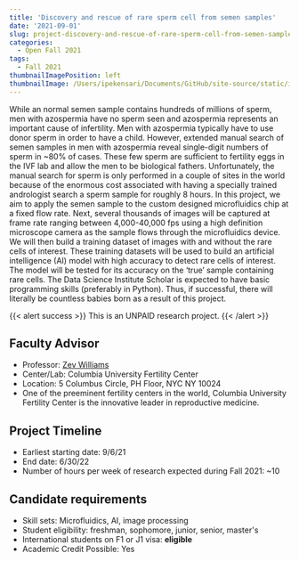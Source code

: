 ```yaml
---
title: 'Discovery and rescue of rare sperm cell from semen samples'
date: '2021-09-01'
slug: project-discovery-and-rescue-of-rare-sperm-cell-from-semen-samples
categories:
  - Open Fall 2021
tags:
  - Fall 2021
thumbnailImagePosition: left
thumbnailImage: /Users/ipekensari/Documents/GitHub/site-source/static/img/construction.png
---
```

While an normal semen sample contains hundreds of millions of sperm, men with azospermia have no sperm seen and azospermia represents an important cause of infertility. Men with azospermia typically have to use donor sperm in order to have a child.  However, extended manual search of semen samples in men with azospermia reveal single-digit numbers of sperm in ~80% of cases. These few sperm are sufficient to fertility eggs in the IVF lab and allow the men to be biological fathers.  Unfortunately, the manual search for sperm is only performed in a couple of sites in the world because of the enormous cost associated with having a specially trained andrologist search a sperm sample for roughly 8 hours. In this project, we aim to apply the semen sample to the custom designed microfluidics chip at a fixed flow rate. Next, several thousands of images will be captured at frame rate ranging between 4,000-40,000 fps using a high definition microscope camera as the sample flows through the microfluidics device. We will then build a training dataset of images with and without the rare cells of interest. These training datasets will be used to build an artificial intelligence (AI) model with high accuracy to detect rare cells of interest. The model will be tested for its accuracy on the ‘true’ sample containing rare cells. The Data Science Institute Scholar is expected to have basic programming skills (preferably in Python). Thus, if successful, there will literally be countless babies born as a result of this project.

<!--more-->

{{< alert success >}}
This is an UNPAID research project.
{{< /alert >}}

## Faculty Advisor
+ Professor: [Zev Williams](columbiafertility.org)
+ Center/Lab: Columbia University Fertility Center
+ Location: 5 Columbus Circle, PH Floor, NYC NY 10024
+ One of the preeminent fertility centers in the world, Columbia University Fertility Center is the innovative leader in reproductive medicine.

## Project Timeline
+ Earliest starting date: 9/6/21
+ End date: 6/30/22
+ Number of hours per week of research expected during Fall 2021: ~10

## Candidate requirements
+ Skill sets: Microfluidics, AI, image processing 
+ Student eligibility: freshman, sophomore, junior, senior, master's
+ International students on F1 or J1 visa: **eligible**
+ Academic Credit Possible: Yes

